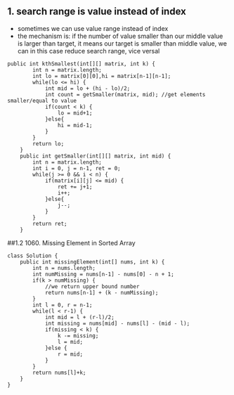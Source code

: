 
## 1. search range is value instead of index
- sometimes we can use value range instead of index
- the mechanism is: if the number of value smaller than our middle value is larger than target, it means our target is smaller than middle value, we can in this case reduce search range, vice versal
```
public int kthSmallest(int[][] matrix, int k) {
        int n = matrix.length;
        int lo = matrix[0][0],hi = matrix[n-1][n-1];
        while(lo <= hi) {
            int mid = lo + (hi - lo)/2;
            int count = getSmaller(matrix, mid); //get elements smaller/equal to value
            if(count < k) {
                lo = mid+1;
            }else{
                hi = mid-1;
            }
        }
        return lo;
    }
    public int getSmaller(int[][] matrix, int mid) {
        int n = matrix.length;
        int i = 0, j = n-1, ret = 0;
        while(j >= 0 && i < n) {
            if(matrix[i][j] <= mid) {
                ret += j+1;
                i++; 
            }else{
                j--;
            }
        }
        return ret;
    }
```

##1.2 
1060. Missing Element in Sorted Array

```
class Solution {
    public int missingElement(int[] nums, int k) {
        int n = nums.length;
        int numMissing = nums[n-1] - nums[0] - n + 1;
        if(k > numMissing) {
            //we return upper bound number 
            return nums[n-1] + (k - numMissing);
        }
        int l = 0, r = n-1;
        while(l < r-1) {
            int mid = l + (r-l)/2;
            int missing = nums[mid] - nums[l] - (mid - l);
            if(missing < k) {
                k -= missing;
                l = mid;
            }else {
                r = mid;
            }
        }
        return nums[l]+k;
    }
}
```
